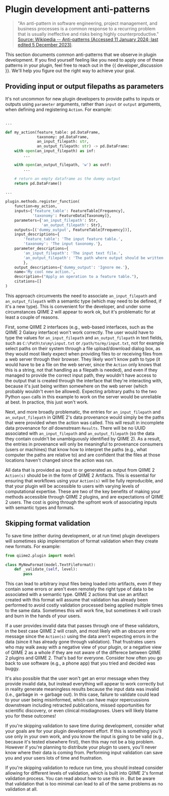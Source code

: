 # Plugin development anti-patterns

> "An anti-pattern in software engineering, project management, and business processes is a common response to a recurring problem that is usually ineffective and risks being highly counterproductive." [Source: Wikipedia -- Anti-patterns (Accessed 11 January 2024; last edited 5 December 2023)](https://en.wikipedia.org/wiki/Anti-pattern).

This section documents common anti-patterns that we observe in plugin development.
If you find yourself feeling like you need to apply one of these patterns in your plugin, feel free to reach out in the {{ developer_discussion }}.
We'll help you figure out the right way to achieve your goal.

## Providing input or output filepaths as parameters

It's not uncommon for new plugin developers to provide paths to inputs or outputs using `parameter` arguments, rather than `input` or `output` arguments, when defining and registering `Action`. For example:

```python

...

def my_action(feature_table: pd.DataFrame,
              taxonomy: pd.DataFrame,
              an_input_filepath: str,
              an_output_filepath: str) -> pd.DataFrame:
    with open(an_input_filepath) as inf:
        ...

    with open(an_output_filepath, 'w') as outf:
        ...

    # return an empty dataframe as the dummy output
    return pd.DataFrame()

...

plugin.methods.register_function(
    function=my_action,
    inputs={'feature_table': FeatureTable[Frequency],
            'taxonomy': FeatureData[Taxonomy]},
    parameters={'an_input_filepath': Str,
                'an_output_filepath': Str},
    outputs=[('dummy_output', FeatureTable[Frequency])],
    input_descriptions={
        'feature_table': 'The input feature table.',
        'taxonomy': 'The input taxonomy.'},
    parameter_descriptions={
        'an_input_filepath': 'The input text file.',
        'an_output_filepath': 'The path where output should be written.'
        },
    output_descriptions={'dummy_output': 'Ignore me.'},
    name='My cool new action.',
    description=("Apply an operation to a feature table."),
    citations=[]
)
```

This approach circumvents the need to associate `an_input_filepath` and `an_output_filepath` with a semantic type (which may need to be defined, if it's a new type).
This is convenient for the developer, and under some circumstances QIIME 2 will appear to work ok, but it's problematic for at least a couple of reasons.

First, some QIIME 2 interfaces (e.g., web-based interfaces, such as the QIIME 2 Galaxy interface) won't work correctly.
The user would have to type the values for `an_input_filepath` and `an_output_filepath` in text fields, such as `C:\Path\to\my\input.txt` or `/path/to/my/input.txt`, not for example select paths on their system through a file upload/download dialog box, as they would most likely expect when providing files to or receiving files from a web server through their browser.
They likely won't know path to type (it would have to be a file on the web server, since the `Action` only knows that this is a string, not that handling as a filepath is needed), and even if they managed to provide the correct input path, they wouldn't have access to the output that is created through the interface that they're interacting with, because it's just being written somewhere on the web server (which probably wouldn't even be allowed).
Expecting arbitrary paths to the two Python `open` calls in this example to work on the server would be unreliable at best.
In practice, this just won't work.

Next, and more broadly problematic, the entries for `an_input_filepath` and `an_output_filepath` in QIIME 2's data provenance would simply be the paths that were provided when the action was called.
This will result in incomplete data provenance for *all* downstream `Results`.
There will be no UUID associated with `an_input_filepath` and `an_output_filepath` (so the data they contain couldn't be unambiguously identified by QIIME 2).
As a result, the entries in provenance will only be meaningful to provenance consumers (users or machines) that know how to interpret the paths (e.g., what computer the paths are relative to) and are confident that the files at those locations haven't changed since the action was run.

All data that is provided as input to or generated as output from QIIME 2 `Action(s)` should be in the form of QIIME 2 Artifacts.
This is essential for ensuring that workflows using your `Action(s)` will be fully reproducible, and that your plugin will be accessible to users with varying levels of computational expertise.
These are two of the key benefits of making your methods accessible through QIIME 2 plugins, and are expectations of QIIME 2 users.
The cost is going through the upfront work of associating inputs with semantic types and formats.

## Skipping format validation

To save time (either during development, or at run time) plugin developers will sometimes skip implementation of format validation when they create new formats. For example:

```python
from qiime2.plugin import model

class MyNewFormat(model.TextFileFormat):
    def _validate_(self, level):
        pass
```

This can lead to arbitrary input files being loaded into artifacts, even if they contain some errors or aren't even remotely the right type of data to be associated with a semantic type.
QIIME 2 actions that use an artifact created with this format will assume that validation has already been performed to avoid costly validation processed being applied multiple times to the same data.
Sometimes this will work fine, but sometimes it will crash and burn in the hands of your users.

If a user provides invalid data that passes through one of these validators, in the best case QIIME 2 will crash, and most likely with an obscure error message since the `Action(s)` using the data aren't expecting errors in the data (since it has already gone through validation).
That frustrates users who may walk away with a negative view of your plugin, or a negative view of QIIME 2 as a whole if they are not aware of the differece between QIIME 2 plugins and QIIME 2.
That's bad for everyone.
Consider how often you go back to use software (e.g., a phone app) that you tried and decided was buggy.

It's also possible that the user won't get an error message when they provide invalid data, but instead everything will appear to work correctly but in reality generate meaningless results because the input data was invalid (i.e., garbage in → garbage out).
In this case, failure to validate could lead to your user being misinformed, which can have major repercussions downstream including retracted publications, missed opportunities for scientific discovery, or even clinical misdiagnoses. Users will likely blame you for these outcomes!

If you're skipping validation to save time during development, consider what your goals are for your plugin development effort.
If this is something you'll use only in your own work, and you know the input is going to be valid (e.g., because it's tested elsewhere first), then this may not be a big problem.
However if you're planning to distribute your plugin to users, you'll never know where their data is coming from.
Performing input validation can save you and your users lots of time and frustration.

If you're skipping validation to reduce run time, you should instead consider allowing for different levels of validation, which is built into QIIME 2's format validation process.
You can read about how to use this in [](howto-format-validation-levels).
But be aware that validation that is too minimal can lead to all of the same problems as no validation at all.


